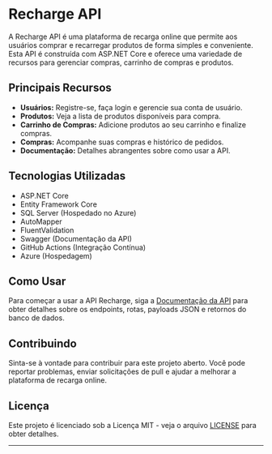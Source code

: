 # Recharge API

A Recharge API é uma plataforma de recarga online que permite aos usuários comprar e recarregar produtos de forma simples e conveniente. Esta API é construída com ASP.NET Core e oferece uma variedade de recursos para gerenciar compras, carrinho de compras e produtos.

## Principais Recursos

- **Usuários:** Registre-se, faça login e gerencie sua conta de usuário.
- **Produtos:** Veja a lista de produtos disponíveis para compra.
- **Carrinho de Compras:** Adicione produtos ao seu carrinho e finalize compras.
- **Compras:** Acompanhe suas compras e histórico de pedidos.
- **Documentação:** Detalhes abrangentes sobre como usar a API.

## Tecnologias Utilizadas

- ASP.NET Core
- Entity Framework Core
- SQL Server (Hospedado no Azure)
- AutoMapper
- FluentValidation
- Swagger (Documentação da API)
- GitHub Actions (Integração Contínua)
- Azure (Hospedagem)

## Como Usar

Para começar a usar a API Recharge, siga a [Documentação da API](https://github.com/HigorLP/RechargeAPI.wiki.git) para obter detalhes sobre os endpoints, rotas, payloads JSON e retornos do banco de dados.

## Contribuindo

Sinta-se à vontade para contribuir para este projeto aberto. Você pode reportar problemas, enviar solicitações de pull e ajudar a melhorar a plataforma de recarga online.

## Licença

Este projeto é licenciado sob a Licença MIT - veja o arquivo [LICENSE](LICENSE) para obter detalhes.

---
